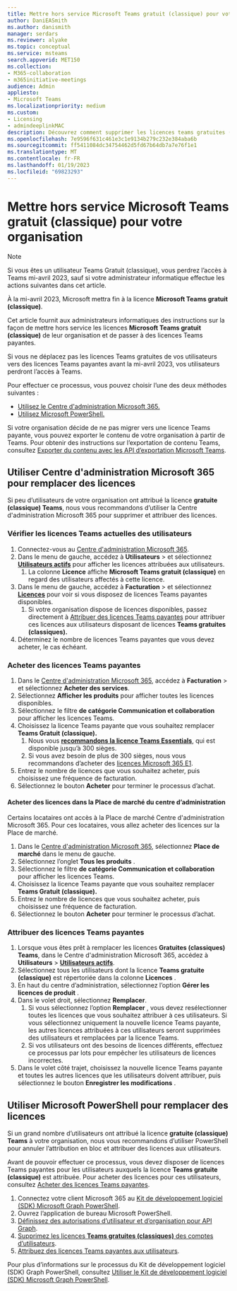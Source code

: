 ```yaml
---
title: Mettre hors service Microsoft Teams gratuit (classique) pour votre organisation
author: DaniEASmith
ms.author: danismith
manager: serdars
ms.reviewer: alyake
ms.topic: conceptual
ms.service: msteams
search.appverid: MET150
ms.collection:
- M365-collaboration
- m365initiative-meetings
audience: Admin
appliesto:
- Microsoft Teams
ms.localizationpriority: medium
ms.custom:
- Licensing
- admindeeplinkMAC
description: Découvrez comment supprimer les licences teams gratuites (classiques) et attribuer des licences Teams payantes aux utilisateurs de votre organisation.
ms.openlocfilehash: 7e9596f631c461e3c1e9134b279c232e384aba6b
ms.sourcegitcommit: ff5411084dc34754462d5fd67b64db7a7e76f1e1
ms.translationtype: MT
ms.contentlocale: fr-FR
ms.lasthandoff: 01/19/2023
ms.locfileid: "69823293"
---
```

# <a name="retire-microsoft-teams-free-classic-for-your-organization"></a>Mettre hors service Microsoft Teams gratuit (classique) pour votre organisation

> [!NOTE]
> Si vous êtes un utilisateur Teams Gratuit (classique), vous perdrez l’accès à Teams mi-avril 2023, sauf si votre administrateur informatique effectue les actions suivantes dans cet article.

À la mi-avril 2023, Microsoft mettra fin à la licence **Microsoft Teams gratuit (classique)**.

Cet article fournit aux administrateurs informatiques des instructions sur la façon de mettre hors service les licences **Microsoft Teams gratuit (classique)** de leur organisation et de passer à des licences Teams payantes.

Si vous ne déplacez pas les licences Teams gratuites de vos utilisateurs vers des licences Teams payantes avant la mi-avril 2023, vos utilisateurs perdront l’accès à Teams.

Pour effectuer ce processus, vous pouvez choisir l’une des deux méthodes suivantes :

- [Utilisez le Centre d'administration Microsoft 365.](#use-microsoft-365-admin-center-to-replace-licenses)
- [Utilisez Microsoft PowerShell.](#use-microsoft-powershell-to-replace-licenses)

Si votre organisation décide de ne pas migrer vers une licence Teams payante, vous pouvez exporter le contenu de votre organisation à partir de Teams. Pour obtenir des instructions sur l’exportation de contenu Teams, consultez [Exporter du contenu avec les API d’exportation Microsoft Teams](/microsoftteams/export-teams-content).

## <a name="use-microsoft-365-admin-center-to-replace-licenses"></a>Utiliser Centre d'administration Microsoft 365 pour remplacer des licences

Si peu d’utilisateurs de votre organisation ont attribué la licence **gratuite (classique) Teams**, nous vous recommandons d’utiliser la Centre d'administration Microsoft 365 pour supprimer et attribuer des licences.

### <a name="check-users-current-teams-licensing"></a>Vérifier les licences Teams actuelles des utilisateurs

1. Connectez-vous au [Centre d'administration Microsoft 365](https://go.microsoft.com/fwlink/p/?linkid=2024339).
1. Dans le menu de gauche, accédez à **Utilisateurs** > et sélectionnez [**Utilisateurs actifs**](https://go.microsoft.com/fwlink/p/?linkid=834822) pour afficher les licences attribuées aux utilisateurs.
    1. La colonne **Licence** affiche **Microsoft Teams gratuit (classique)** en regard des utilisateurs affectés à cette licence.
1. Dans le menu de gauche, accédez à **Facturation** > et sélectionnez [**Licences**](https://go.microsoft.com/fwlink/p/?linkid=842264) pour voir si vous disposez de licences Teams payantes disponibles.
    1. Si votre organisation dispose de licences disponibles, passez directement à [Attribuer des licences Teams payantes](#assign-paid-teams-licenses) pour attribuer ces licences aux utilisateurs disposant de licences **Teams gratuites (classiques).**
1. Déterminez le nombre de licences Teams payantes que vous devez acheter, le cas échéant.

### <a name="purchase-paid-teams-licenses"></a>Acheter des licences Teams payantes

1. Dans le [Centre d'administration Microsoft 365](https://go.microsoft.com/fwlink/p/?linkid=2024339), accédez à **Facturation** > et sélectionnez **Acheter des services**.
1. Sélectionnez **Afficher les produits** pour afficher toutes les licences disponibles.
1. Sélectionnez le filtre **de catégorie Communication et collaboration** pour afficher les licences Teams.
1. Choisissez la licence Teams payante que vous souhaitez remplacer **Teams Gratuit (classique).**
    1. Nous vous [**recommandons la licence Teams Essentials**](https://admin.microsoft.com/adminportal/home#/catalog/offer-details/microsoft-teams-essentials-aad-identity-/2D7C59AC-F814-43E0-8E8E-E4EA91A09CAF), qui est disponible jusqu’à 300 sièges.
    1. Si vous avez besoin de plus de 300 sièges, nous vous recommandons d’acheter des [licences Microsoft 365 E1](https://admin.microsoft.com/Adminportal/Home#/catalog/offer-details/office-365-e1/CF4A479A-2119-4EF2-83D1-37CF8460EADA).
1. Entrez le nombre de licences que vous souhaitez acheter, puis choisissez une fréquence de facturation.
1. Sélectionnez le bouton **Acheter** pour terminer le processus d’achat.

#### <a name="purchase-licenses-in-the-admin-center-marketplace"></a>Acheter des licences dans la Place de marché du centre d’administration

Certains locataires ont accès à la Place de marché Centre d'administration Microsoft 365. Pour ces locataires, vous allez acheter des licences sur la Place de marché.

1. Dans le [Centre d'administration Microsoft 365](https://go.microsoft.com/fwlink/p/?linkid=2024339), sélectionnez **Place de marché** dans le menu de gauche.
1. Sélectionnez l’onglet **Tous les produits** .
1. Sélectionnez le filtre **de catégorie Communication et collaboration** pour afficher les licences Teams.
1. Choisissez la licence Teams payante que vous souhaitez remplacer **Teams Gratuit (classique).**
1. Entrez le nombre de licences que vous souhaitez acheter, puis choisissez une fréquence de facturation.
1. Sélectionnez le bouton **Acheter** pour terminer le processus d’achat.

### <a name="assign-paid-teams-licenses"></a>Attribuer des licences Teams payantes

1. Lorsque vous êtes prêt à remplacer les licences **Gratuites (classiques) Teams**, dans le Centre d'administration Microsoft 365, accédez à **Utilisateurs** > [**Utilisateurs actifs**](https://admin.microsoft.com/adminportal/home#/users).
1. Sélectionnez tous les utilisateurs dont la licence **Teams gratuite (classique)** est répertoriée dans la colonne **Licences** .
1. En haut du centre d’administration, sélectionnez l’option **Gérer les licences de produit** .
1. Dans le volet droit, sélectionnez **Remplacer**.
    1. Si vous sélectionnez l’option **Remplacer** , vous devez resélectionner toutes les licences que vous souhaitez attribuer à ces utilisateurs. Si vous sélectionnez uniquement la nouvelle licence Teams payante, les autres licences attribuées à ces utilisateurs seront supprimées des utilisateurs et remplacées par la licence Teams.
    1. Si vos utilisateurs ont des besoins de licences différents, effectuez ce processus par lots pour empêcher les utilisateurs de licences incorrectes.
1. Dans le volet côté trajet, choisissez la nouvelle licence Teams payante et toutes les autres licences que les utilisateurs doivent attribuer, puis sélectionnez le bouton **Enregistrer les modifications** .

## <a name="use-microsoft-powershell-to-replace-licenses"></a>Utiliser Microsoft PowerShell pour remplacer des licences

Si un grand nombre d’utilisateurs ont attribué la licence **gratuite (classique) Teams** à votre organisation, nous vous recommandons d’utiliser PowerShell pour annuler l’attribution en bloc et attribuer des licences aux utilisateurs.

Avant de pouvoir effectuer ce processus, vous devez disposer de licences Teams payantes pour les utilisateurs auxquels la licence **Teams gratuite (classique)** est attribuée. Pour acheter des licences pour ces utilisateurs, consultez [Acheter des licences Teams payantes](#purchase-paid-teams-licenses).

1. Connectez votre client Microsoft 365 au [Kit de développement logiciel (SDK) Microsoft Graph PowerShell](/powershell/microsoftgraph/get-started).
1. Ouvrez l’application de bureau Microsoft PowerShell.
1. [Définissez des autorisations d’utilisateur et d’organisation pour API Graph](/microsoft-365/enterprise/remove-licenses-from-user-accounts-with-microsoft-365-powershell#use-the-microsoft-graph-powershell-sdk).
1. [Supprimez les licences **Teams gratuites (classiques)** des comptes d’utilisateurs](/microsoft-365/enterprise/remove-licenses-from-user-accounts-with-microsoft-365-powershell#removing-licenses-from-user-accounts).
1. [Attribuez des licences Teams payantes aux utilisateurs](/microsoft-365/enterprise/assign-licenses-to-user-accounts-with-microsoft-365-powershell#assigning-licenses-to-user-accounts).

Pour plus d’informations sur le processus du Kit de développement logiciel (SDK) Graph PowerShell, consultez [Utiliser le Kit de développement logiciel (SDK) Microsoft Graph PowerShell](/microsoft-365/enterprise/view-licenses-and-services-with-microsoft-365-powershell).
